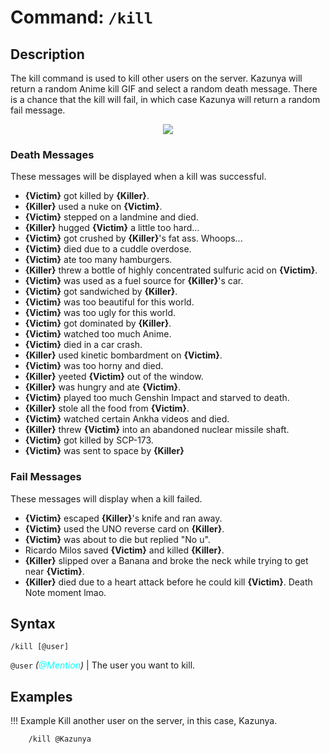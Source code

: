 # **Command:** `/kill`

## **Description**

The kill command is used to kill other users on the server. Kazunya will return a random Anime kill GIF and select a random death message. There is a chance that the kill will fail, in which case Kazunya will return a random fail message.

<p align="center"><img src="https://c.tenor.com/FJmJM5jRVp4AAAAd/wasted-anime.gif"></p>

### **Death Messages**

These messages will be displayed when a kill was successful.

- **{Victim}** got killed by **{Killer}**.
- **{Killer}** used a nuke on **{Victim}**.
- **{Victim}** stepped on a landmine and died.
- **{Killer}** hugged **{Victim}** a little too hard...
- **{Victim}** got crushed by **{Killer}**'s fat ass. Whoops...
- **{Victim}** died due to a cuddle overdose.
- **{Victim}** ate too many hamburgers.
- **{Killer}** threw a bottle of highly concentrated sulfuric acid on **{Victim}**.
- **{Victim}** was used as a fuel source for **{Killer}**'s car.
- **{Victim}** got sandwiched by **{Killer}**.
- **{Victim}** was too beautiful for this world.
- **{Victim}** was too ugly for this world.
- **{Victim}** got dominated by **{Killer}**.
- **{Victim}** watched too much Anime.
- **{Victim}** died in a car crash.
- **{Killer}** used kinetic bombardment on **{Victim}**.
- **{Victim}** was too horny and died.
- **{Killer}** yeeted **{Victim}** out of the window.
- **{Killer}** was hungry and ate **{Victim}**.
- **{Victim}** played too much Genshin Impact and starved to death.
- **{Killer}** stole all the food from **{Victim}**.
- **{Victim}** watched certain Ankha videos and died.
- **{Killer}** threw **{Victim}** into an abandoned nuclear missile shaft.
- **{Victim}** got killed by SCP-173.
- **{Victim}** was sent to space by **{Killer}**

### **Fail Messages**

These messages will display when a kill failed.

- **{Victim}** escaped **{Killer}**'s knife and ran away.
- **{Victim}** used the UNO reverse card on **{Killer}**.
- **{Victim}** was about to die but replied "No u".
- Ricardo Milos saved **{Victim}** and killed **{Killer}**.
- **{Killer}** slipped over a Banana and broke the neck while trying to get near **{Victim}**.
- **{Killer}** died due to a heart attack before he could kill **{Victim}**. Death Note moment lmao.

## **Syntax**

    /kill [@user]

`@user` *(<span style="color:aqua">@Mention</span>)* | The user you want to kill.

## **Examples**

!!! Example
    Kill another user on the server, in this case, Kazunya.

        /kill @Kazunya